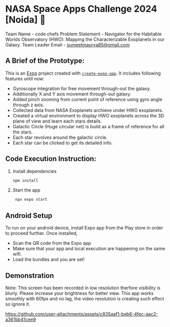 # NASA Space Apps Challenge 2024 [Noida] 🌌

Team Name - code chefs
Problem Statement - Navigator for the Habitable Worlds Observatory (HWO): Mapping the Characterizable Exoplanets in our Galaxy.
Team Leader Email - sumeetmaurya85@gmail.com

## A Brief of the Prototype:

This is an [Expo](https://expo.dev) project created with [`create-expo-app`](https://www.npmjs.com/package/create-expo-app). It includes following features until now: 
- Gyroscope integration for free movement through-out the galaxy.
- Additionally X and Y axis movement through-out galaxy.
- Added pinch zooming from current point of reference using gyro angle through z axis.
- Collected data from NASA Exoplanets archieve under HWO exoplanets.
- Created a virtual environment to display HWO exoplanets across the 3D plane of view and learn each stars details.
- Galactic Circle (Huge circular net) is build as a frame of reference for all the stars.
- Each star revolves around the galactic circle.
- Each star can be clicked to get its detailed info.

## Code Execution Instruction:

1. Install dependencies

   ```bash
   npm install
   ```

2. Start the app

   ```bash
    npx expo start
   ```

## Android Setup
To run on your android device, install Expo app from the Play store in order to proceed further. Once installed, 
- Scan the QR code from the Expo app
- Make sure that your app and local execution are happening on the same wifi.
- Load the bundles and you are set!

## Demonstration
Note: This screen has been recorded in low resolution therfore visibility is blurly. Please increase your brightness for better view. This app works smoothly with 60fps and no lag, the video resolution is creating such effect so ignore it.

https://github.com/user-attachments/assets/c835aaf1-beb6-4fec-aac2-a361bb41cee9


